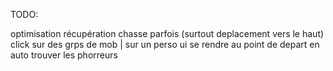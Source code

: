 TODO:

optimisation récupération chasse
parfois (surtout deplacement vers le haut) click sur des grps de mob | sur un perso
ui
se rendre au point de depart en auto
trouver les phorreurs